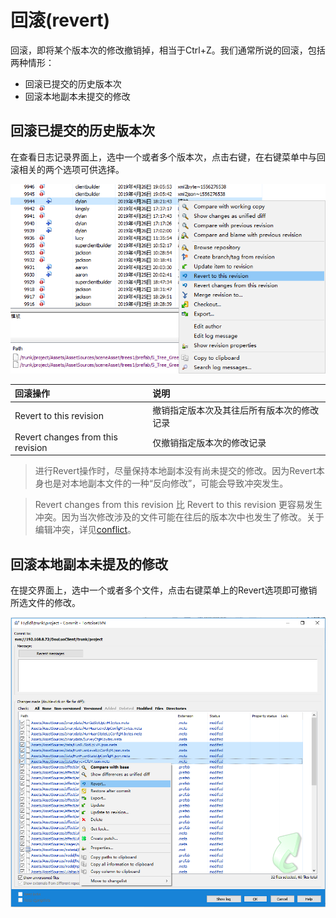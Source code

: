 # 回滚(revert)

回滚，即将某个版本次的修改撤销掉，相当于Ctrl+Z。我们通常所说的回滚，包括两种情形：
* 回滚已提交的历史版本次
* 回滚本地副本未提交的修改

## 回滚已提交的历史版本次

在查看日志记录界面上，选中一个或者多个版本次，点击右键，在右键菜单中与回滚相关的两个选项可供选择。

![How to revert](images/revert01.png)

|回滚操作|说明|
|:---|:---|
|Revert to this revision|撤销指定版本次及其往后所有版本次的修改记录|
|Revert changes from this revision|仅撤销指定版本次的修改记录|

> 进行Revert操作时，尽量保持本地副本没有尚未提交的修改。因为Revert本身也是对本地副本文件的一种“反向修改”，可能会导致冲突发生。

> Revert changes from this revision 比 Revert to this revision 更容易发生冲突。因为当次修改涉及的文件可能在往后的版本次中也发生了修改。关于编辑冲突，详见[conflict](//conflict.md)。



## 回滚本地副本未提及的修改

在提交界面上，选中一个或者多个文件，点击右键菜单上的Revert选项即可撤销所选文件的修改。

![Revert before commit](images/revert02.png)